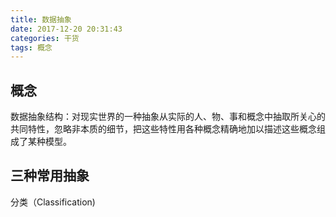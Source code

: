 ```yaml
---
title: 数据抽象
date: 2017-12-20 20:31:43
categories: 干货
tags: 概念
---
```

## 概念
数据抽象结构：对现实世界的一种抽象从实际的人、物、事和概念中抽取所关心的共同特性，忽略非本质的细节，把这些特性用各种概念精确地加以描述这些概念组成了某种模型。
## 三种常用抽象
分类（Classification)